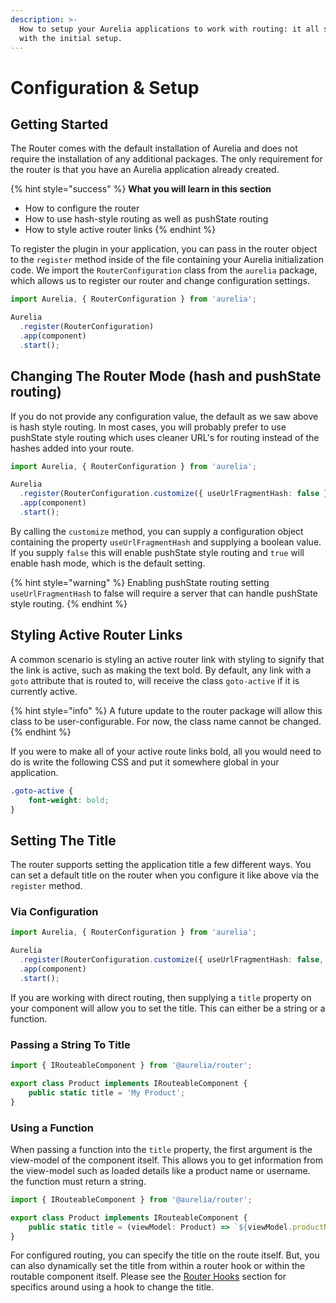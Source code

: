 ```yaml
---
description: >-
  How to setup your Aurelia applications to work with routing: it all starts
  with the initial setup.
---
```


# Configuration & Setup

## Getting Started

The Router comes with the default installation of Aurelia and does not require the installation of any additional packages. The only requirement for the router is that you have an Aurelia application already created.

{% hint style="success" %}
**What you will learn in this section**

* How to configure the router
* How to use hash-style routing as well as pushState routing
* How to style active router links
{% endhint %}

To register the plugin in your application, you can pass in the router object to the `register` method inside of the file containing your Aurelia initialization code. We import the `RouterConfiguration` class from the `aurelia` package, which allows us to register our router and change configuration settings.

```typescript
import Aurelia, { RouterConfiguration } from 'aurelia';

Aurelia
  .register(RouterConfiguration)
  .app(component)
  .start();
```

## Changing The Router Mode \(hash and pushState routing\)

If you do not provide any configuration value, the default as we saw above is hash style routing. In most cases, you will probably prefer to use pushState style routing which uses cleaner URL's for routing instead of the hashes added into your route.

```typescript
import Aurelia, { RouterConfiguration } from 'aurelia';

Aurelia
  .register(RouterConfiguration.customize({ useUrlFragmentHash: false }))
  .app(component)
  .start();
```

By calling the `customize` method, you can supply a configuration object containing the property `useUrlFragmentHash` and supplying a boolean value. If you supply `false` this will enable pushState style routing and `true` will enable hash mode, which is the default setting.

{% hint style="warning" %}
Enabling pushState routing setting `useUrlFragmentHash` to false will require a server that can handle pushState style routing.
{% endhint %}

## Styling Active Router Links

A common scenario is styling an active router link with styling to signify that the link is active, such as making the text bold. By default, any link with a `goto` attribute that is routed to, will receive the class `goto-active` if it is currently active.

{% hint style="info" %}
A future update to the router package will allow this class to be user-configurable. For now, the class name cannot be changed.
{% endhint %}

If you were to make all of your active route links bold, all you would need to do is write the following CSS and put it somewhere global in your application.

```css
.goto-active {
    font-weight: bold;
}
```

## Setting The Title

The router supports setting the application title a few different ways. You can set a default title on the router when you configure it like above via the `register` method.

### Via Configuration

```typescript
import Aurelia, { RouterConfiguration } from 'aurelia';

Aurelia
  .register(RouterConfiguration.customize({ useUrlFragmentHash: false, title: 'My Application' }))
  .app(component)
  .start();
```

If you are working with direct routing, then supplying a `title` property on your component will allow you to set the title. This can either be a string or a function.

### Passing a String To Title

```typescript
import { IRouteableComponent } from '@aurelia/router';

export class Product implements IRouteableComponent {
    public static title = 'My Product';
}
```

### Using a Function

When passing a function into the `title` property, the first argument is the view-model of the component itself. This allows you to get information from the view-model such as loaded details like a product name or username. the function must return a string.

```typescript
import { IRouteableComponent } from '@aurelia/router';

export class Product implements IRouteableComponent {
    public static title = (viewModel: Product) => `${viewModel.productName}`;
}
```

For configured routing, you can specify the title on the route itself. But, you can also dynamically set the title from within a router hook or within the routable component itself. Please see the [Router Hooks](router-hooks.md#setting-the-title-from-within-router-hooks) section for specifics around using a hook to change the title.

